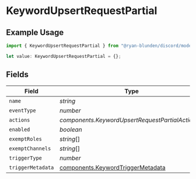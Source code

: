 # KeywordUpsertRequestPartial

## Example Usage

```typescript
import { KeywordUpsertRequestPartial } from "@ryan-blunden/discord/models/components";

let value: KeywordUpsertRequestPartial = {};
```

## Fields

| Field                                                                                  | Type                                                                                   | Required                                                                               | Description                                                                            |
| -------------------------------------------------------------------------------------- | -------------------------------------------------------------------------------------- | -------------------------------------------------------------------------------------- | -------------------------------------------------------------------------------------- |
| `name`                                                                                 | *string*                                                                               | :heavy_minus_sign:                                                                     | N/A                                                                                    |
| `eventType`                                                                            | *number*                                                                               | :heavy_minus_sign:                                                                     | N/A                                                                                    |
| `actions`                                                                              | *components.KeywordUpsertRequestPartialActions*[]                                      | :heavy_minus_sign:                                                                     | N/A                                                                                    |
| `enabled`                                                                              | *boolean*                                                                              | :heavy_minus_sign:                                                                     | N/A                                                                                    |
| `exemptRoles`                                                                          | *string*[]                                                                             | :heavy_minus_sign:                                                                     | N/A                                                                                    |
| `exemptChannels`                                                                       | *string*[]                                                                             | :heavy_minus_sign:                                                                     | N/A                                                                                    |
| `triggerType`                                                                          | *number*                                                                               | :heavy_minus_sign:                                                                     | N/A                                                                                    |
| `triggerMetadata`                                                                      | [components.KeywordTriggerMetadata](../../models/components/keywordtriggermetadata.md) | :heavy_minus_sign:                                                                     | N/A                                                                                    |
